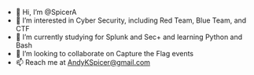 - 👋 Hi, I’m @SpicerA
- 👀 I’m interested in Cyber Security, including Red Team, Blue Team, and CTF
- 🌱 I’m currently studying for Splunk and Sec+ and learning Python and Bash
- 💞️ I’m looking to collaborate on Capture the Flag events
- 📫 Reach me at AndyKSpicer@gmail.com

<!---
SpicerA/SpicerA is a ✨ special ✨ repository because its `README.md` (this file) appears on your GitHub profile.
You can click the Preview link to take a look at your changes.
--->
